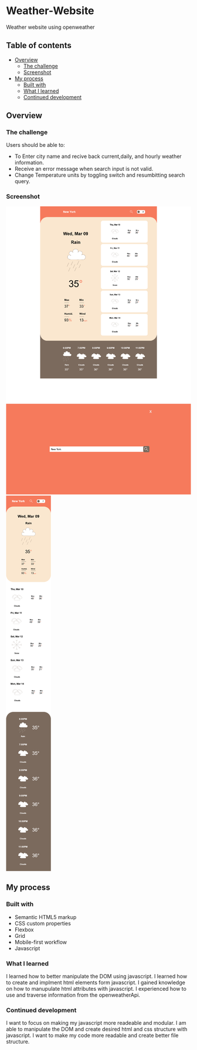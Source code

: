# Weather-Website

Weather website using openweather

## Table of contents

- [Overview](#overview)
  - [The challenge](#the-challenge)
  - [Screenshot](#screenshot)
- [My process](#my-process)
  - [Built with](#built-with)
  - [What I learned](#what-i-learned)
  - [Continued development](#continued-development)

## Overview

### The challenge

Users should be able to:

- To Enter city name and recive back current,daily, and hourly weather information.
- Receive an error message when search input is not valid.
- Change Temperature units by toggling switch and resumbitting search query.

### Screenshot

![](./screenshots/Desktop-Design.png)
![](./screenshots/Desktop-Search.png)
![](./screenshots/Mobile-Design.png)

## My process

### Built with

- Semantic HTML5 markup
- CSS custom properties
- Flexbox
- Grid
- Mobile-first workflow
- Javascript

### What I learned

I learned how to better manipulate the DOM using javascript. I learned how to create and implment html elements form javascript. I gained knowledge on how to manupulate html attributes with javascript.
I experienced how to use and traverse information from the openweatherApi.

### Continued development

I want to focus on making my javascript more readeable and modular. I am able to manipulate the DOM and create desired html and css structure with javascript. I want to
make my code more readable and create better file structure.
